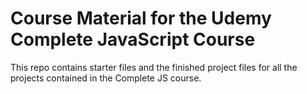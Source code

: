# Course Material for the Udemy Complete JavaScript Course

This repo contains starter files and the finished project files for all the projects contained in the Complete JS course.

